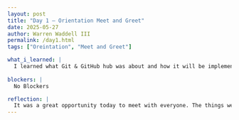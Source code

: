 ```yaml
---
layout: post
title: "Day 1 – Orientation Meet and Greet"
date: 2025-05-27
author: Warren Waddell III
permalink: /day1.html
tags: ["Oreintation", "Meet and Greet"]

what_i_learned: |
  I learned what Git & GitHub hub was about and how it will be implemented within the project. I got to meet my group memebers and others that are in CEAMLS. My group so far seems pretty cool and we all got to learna little bit about each other and we all go to Morgan State. I got to create my GitHub website as well. The Github website was a little confusing to figure out so I had a problem with trying to set up my page on the firsy day.
  
blockers: |
  No Blockers

reflection: |
  It was a great opportunity today to meet with everyone. The things we did were not extremely complicated. The day was given just for everyone to get acclamated to the work that we would be doing. I am ready to get started learning how to program in python because it seems a lot easier than programming C++. I wish we had a longer amount of time to meet with the professor in charge of our project.
---
```

